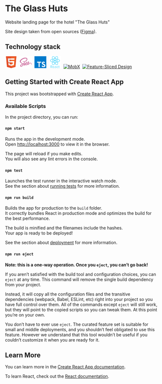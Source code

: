 # The Glass Huts
Website landing page for the hotel "The Glass Huts"

Site design taken from open sources ([Figma](https://www.figma.com/file/zT4e7moPz9PaScdZo12FZ1/The-Glass-Huts-Desktop?node-id=2%3A748&t=ISbEtqTv9ngsDxD4-0)).

## Technology stack

<div>
    <a href="https://wikipedia.org/wiki/HTML5" target="_blank"
        ><img
        src="https://github.com/devicons/devicon/blob/master/icons/html5/html5-original.svg"
        title="HTML5"
        alt="HTML"
        width="40"
        height="40"
    /></a
    >&nbsp;
    <a href="https://sass-lang.com" target="_blank"
        ><img
        src="https://github.com/devicons/devicon/blob/master/icons/sass/sass-original.svg"
        title="Sass"
        alt="Sass"
        width="40"
        height="40"
    /></a
    >&nbsp;
    <a href="https://www.typescriptlang.org" target="_blank"
        ><img
        src="https://github.com/devicons/devicon/blob/master/icons/typescript/typescript-original.svg"
        title="Typescript"
        alt="Typescript"
        width="40"
        height="40"
    /></a
    >&nbsp;
    <a href="https://reactjs.org" target="_blank"
        ><img
        src="https://github.com/devicons/devicon/blob/master/icons/react/react-original-wordmark.svg"
        title="React"
        alt="React"
        width="40"
        height="40"
    /></a
    >&nbsp;
    <a href="https://mobx.js.org/README.html" target="_blank"
        ><img
            src="https://cdn.worldvectorlogo.com/logos/mobx.svg"
            alt="MobX"
            title="MobX"
            width="40"
            height="40" /></a
    >&nbsp;
    <a href="https://feature-sliced.design" target="_blank"
        ><img
            src="https://yt3.googleusercontent.com/yRqQXnAE-PcQw8BFwDUWMraKsxXbbhOOUWITGCnVPujqpYvTRGksilxEiAGOnGie1eiC0CbmqQ=s176-c-k-c0x00ffffff-no-rj"
            alt="Feature-Sliced Design"
            title="Feature-Sliced Design"
            width="40"
            height="40" /></a
    >&nbsp;
</div>


## Getting Started with Create React App

This project was bootstrapped with [Create React App](https://github.com/facebook/create-react-app).

### Available Scripts

In the project directory, you can run:

#### `npm start`

Runs the app in the development mode.\
Open [http://localhost:3000](http://localhost:3000) to view it in the browser.

The page will reload if you make edits.\
You will also see any lint errors in the console.

#### `npm test`

Launches the test runner in the interactive watch mode.\
See the section about [running tests](https://facebook.github.io/create-react-app/docs/running-tests) for more information.

#### `npm run build`

Builds the app for production to the `build` folder.\
It correctly bundles React in production mode and optimizes the build for the best performance.

The build is minified and the filenames include the hashes.\
Your app is ready to be deployed!

See the section about [deployment](https://facebook.github.io/create-react-app/docs/deployment) for more information.

#### `npm run eject`

**Note: this is a one-way operation. Once you `eject`, you can’t go back!**

If you aren’t satisfied with the build tool and configuration choices, you can `eject` at any time. This command will remove the single build dependency from your project.

Instead, it will copy all the configuration files and the transitive dependencies (webpack, Babel, ESLint, etc) right into your project so you have full control over them. All of the commands except `eject` will still work, but they will point to the copied scripts so you can tweak them. At this point you’re on your own.

You don’t have to ever use `eject`. The curated feature set is suitable for small and middle deployments, and you shouldn’t feel obligated to use this feature. However we understand that this tool wouldn’t be useful if you couldn’t customize it when you are ready for it.

## Learn More

You can learn more in the [Create React App documentation](https://facebook.github.io/create-react-app/docs/getting-started).

To learn React, check out the [React documentation](https://reactjs.org/).
